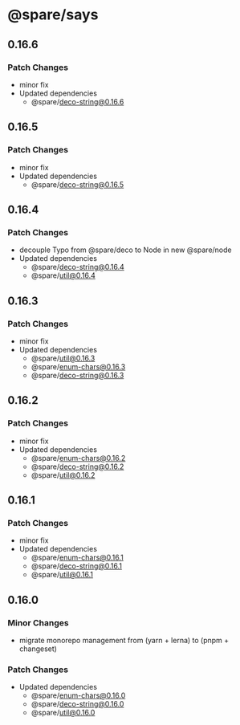# @spare/says

## 0.16.6

### Patch Changes

- minor fix
- Updated dependencies
  - @spare/deco-string@0.16.6

## 0.16.5

### Patch Changes

- minor fix
- Updated dependencies
  - @spare/deco-string@0.16.5

## 0.16.4

### Patch Changes

- decouple Typo from @spare/deco to Node in new @spare/node
- Updated dependencies
  - @spare/deco-string@0.16.4
  - @spare/util@0.16.4

## 0.16.3

### Patch Changes

- minor fix
- Updated dependencies
  - @spare/util@0.16.3
  - @spare/enum-chars@0.16.3
  - @spare/deco-string@0.16.3

## 0.16.2

### Patch Changes

- minor fix
- Updated dependencies
  - @spare/enum-chars@0.16.2
  - @spare/deco-string@0.16.2
  - @spare/util@0.16.2

## 0.16.1

### Patch Changes

- minor fix
- Updated dependencies
  - @spare/enum-chars@0.16.1
  - @spare/deco-string@0.16.1
  - @spare/util@0.16.1

## 0.16.0

### Minor Changes

- migrate monorepo management from (yarn + lerna) to (pnpm + changeset)

### Patch Changes

- Updated dependencies
  - @spare/enum-chars@0.16.0
  - @spare/deco-string@0.16.0
  - @spare/util@0.16.0
